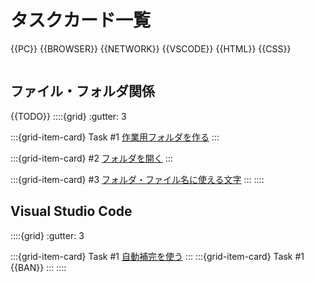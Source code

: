 # タスクカード一覧

{{PC}} {{BROWSER}} {{NETWORK}} {{VSCODE}} {{HTML}} {{CSS}}

```{figure} ./images/logo.png
```

## ファイル・フォルダ関係

{{TODO}}
::::{grid}
:gutter: 3

:::{grid-item-card} Task #1
[作業用フォルダを作る](cards/mk-working-dir.md)
:::

:::{grid-item-card} #2
[フォルダを開く](cards/open-folder.md)
:::

:::{grid-item-card} #3
[フォルダ・ファイル名に使える文字](cards/available-filename.md)
:::
::::

## Visual Studio Code
::::{grid}
:gutter: 3

:::{grid-item-card} Task #1
[自動補完を使う](cards/vscode/auto-complete.md)
:::
:::{grid-item-card} Task #1
{{BAN}}
:::
::::

